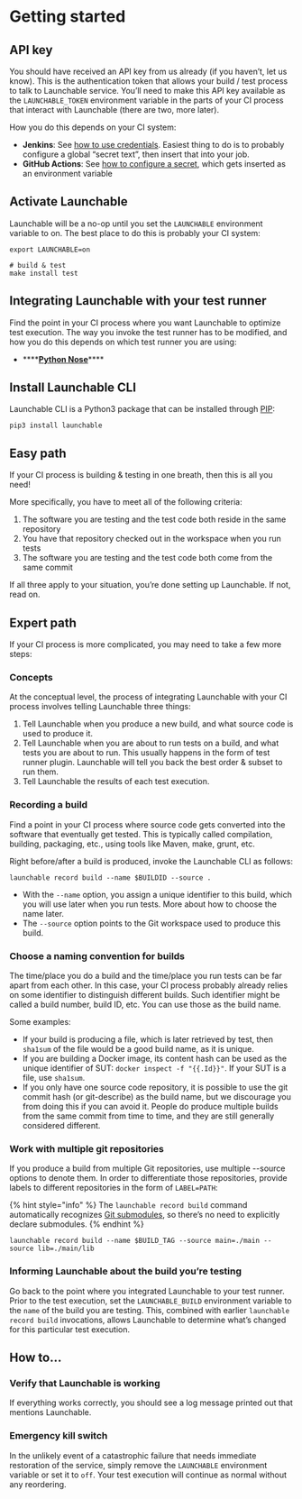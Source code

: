 # Getting started

## API key

You should have received an API key from us already \(if you haven’t, let us know\). This is the authentication token that allows your build / test process to talk to Launchable service. You’ll need to make this API key available as the `LAUNCHABLE_TOKEN` environment variable in the parts of your CI process that interact with Launchable \(there are two, more later\).

How you do this depends on your CI system:

* **Jenkins**: See [how to use credentials](https://support.cloudbees.com/hc/en-us/articles/203802500-Injecting-Secrets-into-Jenkins-Build-Jobs). Easiest thing to do is to probably configure a global “secret text”, then insert that into your job.
* **GitHub Actions**: See [how to configure a secret](https://docs.github.com/en/free-pro-team@latest/actions/reference/encrypted-secrets), which gets inserted as an environment variable

## Activate Launchable

Launchable will be a no-op until you set the `LAUNCHABLE` environment variable to on. The best place to do this is probably your CI system:

```text
export LAUNCHABLE=on

# build & test
make install test
```

## Integrating Launchable with your test runner

Find the point in your CI process where you want Launchable to optimize test execution. The way you invoke the test runner has to be modified, and how you do this depends on which test runner you are using:

* \*\*\*\*[**Python Nose**](integrations/nose-python.md)\*\*\*\*

## Install Launchable CLI

Launchable CLI is a Python3 package that can be installed through [PIP](https://pypi.org/):

```
pip3 install launchable
```

## Easy path

If your CI process is building & testing in one breath, then this is all you need!

More specifically, you have to meet all of the following criteria:

1. The software you are testing and the test code both reside in the same repository
2. You have that repository checked out in the workspace when you run tests
3. The software you are testing and the test code both come from the same commit

If all three apply to your situation, you’re done setting up Launchable. If not, read on.

## Expert path

If your CI process is more complicated, you may need to take a few more steps:

### Concepts

At the conceptual level, the process of integrating Launchable with your CI process involves telling Launchable three things:

1. Tell Launchable when you produce a new build, and what source code is used to produce it.
2. Tell Launchable when you are about to run tests on a build, and what tests you are about to run. This usually happens in the form of test runner plugin. Launchable will tell you back the best order & subset to run them.
3. Tell Launchable the results of each test execution.

### Recording a build

Find a point in your CI process where source code gets converted into the software that eventually get tested. This is typically called compilation, building, packaging, etc., using tools like Maven, make, grunt, etc.

Right before/after a build is produced, invoke the Launchable CLI as follows:

```text
launchable record build --name $BUILDID --source .
```

* With the `--name` option, you assign a unique identifier to this build, which you will use later when you run tests. More about how to choose the name later.
* The `--source` option points to the Git workspace used to produce this build.

### Choose a naming convention for builds

The time/place you do a build and the time/place you run tests can be far apart from each other. In this case, your CI process probably already relies on some identifier to distinguish different builds. Such identifier might be called a build number, build ID, etc. You can use those as the build name.

Some examples:

* If your build is producing a file, which is later retrieved by test, then `sha1sum` of the file would be a good build name, as it is unique.
* If you are building a Docker image, its content hash can be used as the unique identifier of SUT: `docker inspect -f "{{.Id}}"`. If your SUT is a file, use `sha1sum`.
* If you only have one source code repository, it is possible to use the git commit hash \(or git-describe\) as the build name, but we discourage you from doing this if you can avoid it. People do produce multiple builds from the same commit from time to time, and they are still generally considered different.

### Work with multiple git repositories

If you produce a build from multiple Git repositories, use multiple --source options to denote them. In order to differentiate those repositories, provide labels to different repositories in the form of `LABEL=PATH`:

{% hint style="info" %}
The `launchable record build` command automatically recognizes [Git submodules](https://www.git-scm.com/book/en/v2/Git-Tools-Submodules), so there’s no need to explicitly declare submodules.
{% endhint %}

```text
launchable record build --name $BUILD_TAG --source main=./main --source lib=./main/lib
```

### Informing Launchable about the build you’re testing

Go back to the point where you integrated Launchable to your test runner. Prior to the test execution, set the `LAUNCHABLE_BUILD` environment variable to the `name` of the build you are testing. This, combined with earlier `launchable record build` invocations, allows Launchable to determine what’s changed for this particular test execution.

## How to…

### Verify that Launchable is working <a id="Verify-that-Launchable-is-working"></a>

If everything works correctly, you should see a log message printed out that mentions Launchable.

### Emergency kill switch <a id="Emergency-kill-switch"></a>

In the unlikely event of a catastrophic failure that needs immediate restoration of the service, simply remove the `LAUNCHABLE` environment variable or set it to `off`. Your test execution will continue as normal without any reordering.

